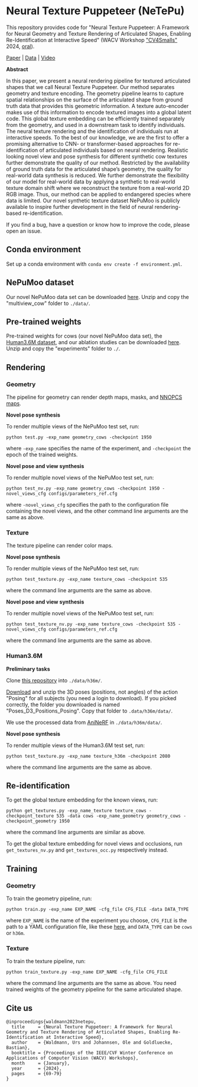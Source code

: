# Neural Texture Puppeteer (NeTePu)
This repository provides code for "Neural Texture Puppeteer: A Framework for Neural Geometry and Texture Rendering of Articulated Shapes, Enabling Re-Identification at Interactive Speed" (WACV Workshop ["CV4Smalls"](https://cv4smalls.sites.northeastern.edu/) 2024, [oral](https://cv4smalls.sites.northeastern.edu/schedule-deadlines/)).

[Paper](https://arxiv.org/abs/2311.17109) | [Data](https://zenodo.org/records/10402817) | [Video](https://www.youtube.com/watch?v=dvB0Sojabgw)

**Abstract**

In this paper, we present a neural rendering pipeline for textured articulated shapes that we call Neural Texture Puppeteer. Our method separates geometry and texture encoding. The geometry pipeline learns to capture spatial relationships on the surface of the articulated shape from ground truth data that provides this geometric information. A texture auto-encoder makes use of this information to encode textured images into a global latent code. This global texture embedding can be efficiently trained separately from the geometry, and used in a downstream task to identify individuals. The neural texture rendering and the identification of individuals run at interactive speeds. To the best of our knowledge, we are the first to offer a promising alternative to CNN- or transformer-based approaches for re-identification of articulated individuals based on neural rendering. Realistic looking novel view and pose synthesis for different synthetic cow textures further demonstrate the quality of our method. Restricted by the availability of ground truth data for the articulated shape’s geometry, the quality for real-world data synthesis is reduced. We further demonstrate the flexibility of our model for real-world data by applying a synthetic to real-world texture domain shift where we reconstruct the texture from a real-world 2D RGB image. Thus, our method can be applied to endangered species where data is limited. Our novel synthetic texture dataset NePuMoo is publicly available to inspire further development in the field of neural rendering-based re-identification.

If you find a bug, have a question or know how to improve the code, please open an issue.

## Conda environment
Set up a conda environment with `conda env create -f environment.yml`.

## NePuMoo dataset
Our novel NePuMoo data set can be downloaded [here](https://zenodo.org/records/10402817). Unzip and copy the "multiview_cow" folder to `./data/`.

## Pre-trained weights
Pre-trained weights for cows (our novel NePuMoo data set), the [Human3.6M dataset](http://vision.imar.ro/human3.6m/description.php), and our ablation studies can be downloaded [here](https://zenodo.org/records/10402116). Unzip and copy the "experiments" folder to `./`.

## Rendering

### Geometry
The pipeline for geometry can render depth maps, masks, and [NNOPCS maps](https://arxiv.org/abs/2311.17109).

**Novel pose synthesis**

To render multiple views of the NePuMoo test set, run:

    python test.py -exp_name geometry_cows -checkpoint 1950

where `-exp_name` specifies the name of the experiment, and `-checkpoint` the epoch of the trained weights.

**Novel pose and view synthesis**

To render multiple novel views of the NePuMoo test set, run:

    python test_nv.py -exp_name geometry_cows -checkpoint 1950 -novel_views_cfg configs/parameters_ref.cfg

where `-novel_views_cfg` specifies the path to the configuration file containing the novel views, and the other command line arguments are the same as above.

### Texture
The texture pipeline can render color maps.

**Novel pose synthesis**

To render multiple views of the NePuMoo test set, run:

    python test_texture.py -exp_name texture_cows -checkpoint 535

where the command line arguments are the same as above.

**Novel pose and view synthesis**

To render multiple novel views of the NePuMoo test set, run:

    python test_texture_nv.py -exp_name texture_cows -checkpoint 535 -novel_views_cfg configs/parameters_ref.cfg

where the command line arguments are the same as above.

### Human3.6M
**Preliminary tasks**

Clone [this repository](https://github.com/karfly/human36m-camera-parameters) into `./data/h36m/`.

[Download](http://vision.imar.ro/human3.6m/filebrowser.php) and unzip the 3D poses (positions, not angles) of the action "Posing" for all subjects (you need a login to download). If you picked correctly, the folder you downloaded is named "Poses_D3_Positions_Posing". Copy that folder to `.data/h36m/data/`.

We use the processed data from [AniNeRF](https://github.com/zju3dv/animatable_nerf/blob/master/INSTALL.md#set-up-datasets) in `./data/h36m/data/`.

**Novel pose synthesis**

To render multiple views of the Human3.6M test set, run:

    python test_texture.py -exp_name texture_h36m -checkpoint 2080

where the command line arguments are the same as above.

## Re-identification
To get the global texture embedding for the known views, run:

    python get_textures.py -exp_name_texture texture_cows -checkpoint_texture 535 -data cows -exp_name_geometry geometry_cows -checkpoint_geometry 1950

where the command line arguments are similar as above.

To get the global texture embedding for novel views and occlusions, run `get_textures_nv.py` and `get_textures_occ.py` respectively instead.

## Training

### Geometry
To train the geometry pipeline, run:

    python train.py -exp_name EXP_NAME -cfg_file CFG_FILE -data DATA_TYPE

where `EXP_NAME` is the name of the experiment you choose, `CFG_FILE` is the path to a YAML configuration file, like these [here](https://github.com/urs-waldmann/NeTePu/tree/main/configs), and `DATA_TYPE` can be `cows` or `h36m`.

### Texture
To train the texture pipeline, run:

    python train_texture.py -exp_name EXP_NAME -cfg_file CFG_FILE

where the command line arguments are the same as above. You need trained weights of the geometry pipeline for the same articulated shape.

## Cite us

    @inproceedings{waldmann2023netepu,
      title     = {Neural Texture Puppeteer: A Framework for Neural Geometry and Texture Rendering of Articulated Shapes, Enabling Re-Identification at Interactive Speed},
      author    = {Waldmann, Urs and Johannsen, Ole and Goldluecke, Bastian},
      booktitle = {Proceedings of the IEEE/CVF Winter Conference on Applications of Computer Vision (WACV) Workshops},
      month     = {January},
      year      = {2024},
      pages     = {69-79}
    }
